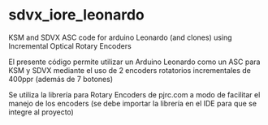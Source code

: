 # sdvx_iore_leonardo
KSM and SDVX ASC code for arduino Leonardo (and clones) using Incremental Optical Rotary Encoders

El presente código permite utilizar un Arduino Leonardo como un ASC para KSM y SDVX mediante el uso de 2 encoders 
rotatorios incrementales de 400ppr (además de 7 botones) 

Se utiliza la librería para Rotary Encoders de pjrc.com a modo de facilitar el manejo de los encoders 
(se debe importar la librería en el IDE para que se integre al proyecto)
